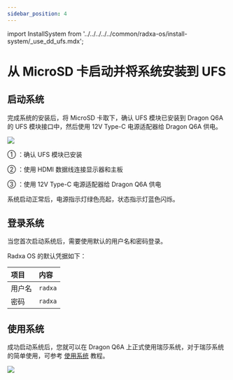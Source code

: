 ```yaml
---
sidebar_position: 4
---
```


import InstallSystem from '../../../../../common/radxa-os/install-system/\_use_dd_ufs.mdx';

# 从 MicroSD 卡启动并将系统安装到 UFS

<InstallSystem tag="ufs_module" board="dragon-q6a" download_page="../../../download" download_url="https://github.com/radxa-build/radxa-dragon-q6a/releases/download/rsdk-t2/radxa-dragon-q6a_noble_kde_t2.output_4096.img.xz" path_to_image_unxz="radxa-dragon-q6a_noble_kde_t2.output_4096.img.xz" path_to_image="radxa-dragon-q6a_noble_kde_t2.output_4096.img" />

## 启动系统

完成系统的安装后，将 MicroSD 卡取下，确认 UFS 模块已安装到 Dragon Q6A 的 UFS 模块接口中，然后使用 12V Type-C 电源适配器给 Dragon Q6A 供电。

<div style={{textAlign: 'center'}}>
   <img src="/img/dragon/q6a/dragon-q6a-boot-system-ufs.webp" style={{width: '100%', maxWidth: '1200px'}} />
</div>

① ：确认 UFS 模块已安装

② ：使用 HDMI 数据线连接显示器和主板

③ ：使用 12V Type-C 电源适配器给 Dragon Q6A 供电

系统启动正常后，电源指示灯绿色亮起，状态指示灯蓝色闪烁。

## 登录系统

当您首次启动系统后，需要使用默认的用户名和密码登录。

Radxa OS 的默认凭据如下：

| 项目   | 内容    |
| :----- | :------ |
| 用户名 | `radxa` |
| 密码   | `radxa` |

## 使用系统

成功启动系统后，您就可以在 Dragon Q6A 上正式使用瑞莎系统，对于瑞莎系统的简单使用，可参考 [使用系统](../../use_system.md) 教程。

<div style={{textAlign: 'center'}}>
   <img src="/img/dragon/q6a/dragon-q6a-login.webp" style={{width: '100%', maxWidth: '1200px'}} />
</div>
